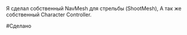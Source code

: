 Я сделал собственный NavMesh для стрельбы (ShootMesh),
А так же собственный Character Controller.

#Сделано 